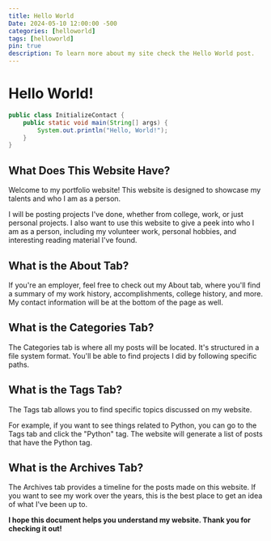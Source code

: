 ```yaml
---
title: Hello World
Date: 2024-05-10 12:00:00 -500
categories: [helloworld]
tags: [helloworld]
pin: true
description: To learn more about my site check the Hello World post.
---
```

# Hello World!

```java
public class InitializeContact {
    public static void main(String[] args) {
        System.out.println("Hello, World!");
    }
}

```

## What Does This Website Have?

Welcome to my portfolio website! This website is designed to showcase my talents and who I am as a person.

I will be posting projects I've done, whether from college, work, or just personal projects. I also want to use this website to give a peek into who I am as a person, including my volunteer work, personal hobbies, and interesting reading material I've found.

## What is the About Tab?

If you're an employer, feel free to check out my About tab, where you'll find a summary of my work history, accomplishments, college history, and more. My contact information will be at the bottom of the page as well.

## What is the Categories Tab?

The Categories tab is where all my posts will be located. It's structured in a file system format. You'll be able to find projects I did by following specific paths.

## What is the Tags Tab?

The Tags tab allows you to find specific topics discussed on my website. 

For example, if you want to see things related to Python, you can go to the Tags tab and click the "Python" tag. The website will generate a list of posts that have the Python tag.

## What is the Archives Tab?

The Archives tab provides a timeline for the posts made on this website. If you want to see my work over the years, this is the best place to get an idea of what I've been up to.

**I hope this document helps you understand my website. Thank you for checking it out!**
